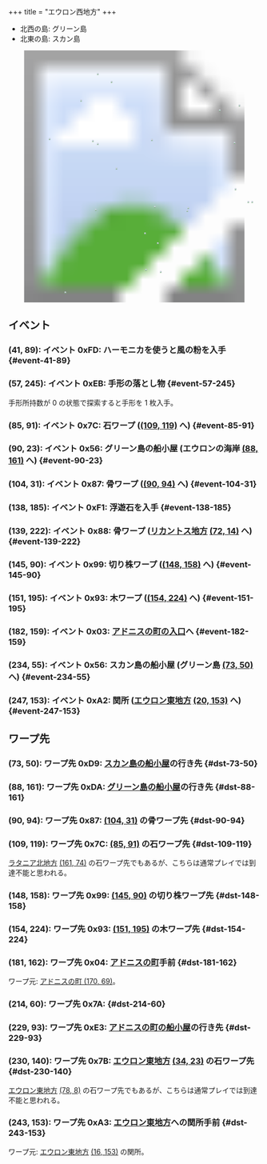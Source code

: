 +++
title = "エウロン西地方"
+++

* 北西の島: グリーン島
* 北東の島: スカン島

<!-- SVG {{{ -->
<svg width="1536" height="1536" viewbox="0 0 2048 2048">
<defs>
<image id="svg-asset-bg" width="2048" height="2048" href="map-01.webp" />
<image id="svg-asset-event" width="16" height="16" href="icon-event.png" />
<image id="svg-asset-destination" width="16" height="16" href="icon-destination.png" />
</defs>
<use href="#svg-asset-bg" x="0" y="0"></use>
<a href="#event-41-89">
<use href="#svg-asset-event" x="328" y="712"><title>(41, 89): イベント 0xFD: ハーモニカを使うと風の粉を入手</title></use>
</a>
<a href="#event-57-245">
<use href="#svg-asset-event" x="456" y="1960"><title>(57, 245): イベント 0xEB: 手形の落とし物</title></use>
</a>
<a href="#event-85-91">
<use href="#svg-asset-event" x="680" y="728"><title>(85, 91): イベント 0x7C: 石ワープ ((109, 119) へ)</title></use>
</a>
<a href="#event-90-23">
<use href="#svg-asset-event" x="720" y="184"><title>(90, 23): イベント 0x56: グリーン島の船小屋 (エウロンの海岸 (88, 161) へ)</title></use>
</a>
<a href="#event-104-31">
<use href="#svg-asset-event" x="832" y="248"><title>(104, 31): イベント 0x87: 骨ワープ ((90, 94) へ)</title></use>
</a>
<a href="#event-138-185">
<use href="#svg-asset-event" x="1104" y="1480"><title>(138, 185): イベント 0xF1: 浮遊石を入手</title></use>
</a>
<a href="#event-139-222">
<use href="#svg-asset-event" x="1112" y="1776"><title>(139, 222): イベント 0x88: 骨ワープ (リカントス地方 (72, 14) へ)</title></use>
</a>
<a href="#event-145-90">
<use href="#svg-asset-event" x="1160" y="720"><title>(145, 90): イベント 0x99: 切り株ワープ ((148, 158) へ)</title></use>
</a>
<a href="#event-151-195">
<use href="#svg-asset-event" x="1208" y="1560"><title>(151, 195): イベント 0x93: 木ワープ ((154, 224) へ)</title></use>
</a>
<a href="#event-182-159">
<use href="#svg-asset-event" x="1456" y="1272"><title>(182, 159): イベント 0x03: アドニスの町の入口へ</title></use>
</a>
<a href="#event-234-55">
<use href="#svg-asset-event" x="1872" y="440"><title>(234, 55): イベント 0x56: スカン島の船小屋 (グリーン島 (73, 50) へ)</title></use>
</a>
<a href="#event-247-153">
<use href="#svg-asset-event" x="1976" y="1224"><title>(247, 153): イベント 0xA2: 関所 (エウロン東地方 (20, 153) へ)</title></use>
</a>
<a href="#dst-181-162">
<use href="#svg-asset-destination" x="1448" y="1296"><title>(181, 162): ワープ先 0x04: アドニスの町手前</title></use>
</a>
<a href="#dst-214-60">
<use href="#svg-asset-destination" x="1712" y="480"><title>(214, 60): ワープ先 0x7A</title></use>
</a>
<a href="#dst-230-140">
<use href="#svg-asset-destination" x="1840" y="1120"><title>(230, 140): ワープ先 0x7B: エウロン東地方 (34, 23) の石ワープ先</title></use>
</a>
<a href="#dst-109-119">
<use href="#svg-asset-destination" x="872" y="952"><title>(109, 119): ワープ先 0x7C: (85, 91) の石ワープ先</title></use>
</a>
<a href="#dst-90-94">
<use href="#svg-asset-destination" x="720" y="752"><title>(90, 94): ワープ先 0x87: (104, 31) の骨ワープ先</title></use>
</a>
<a href="#dst-154-224">
<use href="#svg-asset-destination" x="1232" y="1792"><title>(154, 224): ワープ先 0x93: (151, 195) の木ワープ先</title></use>
</a>
<a href="#dst-148-158">
<use href="#svg-asset-destination" x="1184" y="1264"><title>(148, 158): ワープ先 0x99: (145, 90) の切り株ワープ先</title></use>
</a>
<a href="#dst-243-153">
<use href="#svg-asset-destination" x="1944" y="1224"><title>(243, 153): ワープ先 0xA3: エウロン東地方への関所手前</title></use>
</a>
<a href="#dst-73-50">
<use href="#svg-asset-destination" x="584" y="400"><title>(73, 50): ワープ先 0xD9: スカン島の船小屋の行き先</title></use>
</a>
<a href="#dst-88-161">
<use href="#svg-asset-destination" x="704" y="1288"><title>(88, 161): ワープ先 0xDA: グリーン島の船小屋の行き先</title></use>
</a>
<a href="#dst-229-93">
<use href="#svg-asset-destination" x="1832" y="744"><title>(229, 93): ワープ先 0xE3: アドニスの町の船小屋の行き先</title></use>
</a>
</svg>
<!-- }}} -->


## イベント

### (41, 89): イベント 0xFD: ハーモニカを使うと風の粉を入手 {#event-41-89}

### (57, 245): イベント 0xEB: 手形の落とし物 {#event-57-245}

手形所持数が 0 の状態で探索すると手形を 1 枚入手。

### (85, 91): イベント 0x7C: 石ワープ ([(109, 119)](#dst-109-119) へ) {#event-85-91}

### (90, 23): イベント 0x56: グリーン島の船小屋 (エウロンの海岸 [(88, 161)](#dst-88-161) へ) {#event-90-23}

### (104, 31): イベント 0x87: 骨ワープ ([(90, 94)](#dst-90-94) へ) {#event-104-31}

### (138, 185): イベント 0xF1: 浮遊石を入手 {#event-138-185}

### (139, 222): イベント 0x88: 骨ワープ ([リカントス地方](@/map/map-05/_index.md) [(72, 14)](@/map/map-05/_index.md#dst-72-14) へ) {#event-139-222}

### (145, 90): イベント 0x99: 切り株ワープ ([(148, 158)](#dst-148-158) へ) {#event-145-90}

### (151, 195): イベント 0x93: 木ワープ ([(154, 224)](#dst-154-224) へ) {#event-151-195}

### (182, 159): イベント 0x03: [アドニスの町の入口](@/map/map-12/_index.md#dst-169-66)へ {#event-182-159}

### (234, 55): イベント 0x56: スカン島の船小屋 (グリーン島 [(73, 50)](#dst-73-50) へ) {#event-234-55}

### (247, 153): イベント 0xA2: 関所 ([エウロン東地方](@/map/map-02/_index.md) [(20, 153)](@/map/map-02/_index.md#dst-20-153) へ) {#event-247-153}


## ワープ先

### (73, 50): ワープ先 0xD9: [スカン島の船小屋](#event-234-55)の行き先 {#dst-73-50}

### (88, 161): ワープ先 0xDA: [グリーン島の船小屋](#event-90-23)の行き先 {#dst-88-161}

### (90, 94): ワープ先 0x87: [(104, 31)](#event-104-31) の骨ワープ先 {#dst-90-94}

### (109, 119): ワープ先 0x7C: [(85, 91)](#event-85-91) の石ワープ先 {#dst-109-119}

[ラタニア北地方](@/map/map-04/_index.md) [(161, 74)](@/map/map-04/_index.md#event-161-74) の石ワープ先でもあるが、こちらは通常プレイでは到達不能と思われる。

### (148, 158): ワープ先 0x99: [(145, 90)](#event-145-90) の切り株ワープ先 {#dst-148-158}

### (154, 224): ワープ先 0x93: [(151, 195)](#event-151-195) の木ワープ先 {#dst-154-224}

### (181, 162): ワープ先 0x04: [アドニスの町](@/map/map-12/_index.md#dst-169-66)手前 {#dst-181-162}

ワープ元: [アドニスの町 (170, 69)](@/map/map-12/_index.md#event-170-69)。

### (214, 60): ワープ先 0x7A:  {#dst-214-60}

### (229, 93): ワープ先 0xE3: [アドニスの町の船小屋](@/map/map-12/_index.md#event-236-23)の行き先 {#dst-229-93}

### (230, 140): ワープ先 0x7B: [エウロン東地方](@/map/map-02/_index.md) [(34, 23)](@/map/map-02/_index.md#event-34-23) の石ワープ先 {#dst-230-140}

[エウロン東地方](@/map/map-02/_index.md) [(78, 8)](@/map/map-02/_index.md#event-78-8) の石ワープ先でもあるが、こちらは通常プレイでは到達不能と思われる。

### (243, 153): ワープ先 0xA3: [エウロン東地方](@/map/map-02/_index.md)への関所手前 {#dst-243-153}

ワープ元: [エウロン東地方](@/map/map-02/_index.md) [(16, 153)](@/map/map-02/_index.md#event-16-153) の関所。
